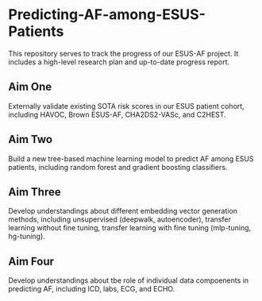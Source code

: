 # Predicting-AF-among-ESUS-Patients

This repository serves to track the progress of our ESUS-AF project. It includes a high-level research plan and up-to-date progress report.

## Aim One

Externally validate existing SOTA risk scores in our ESUS patient cohort, including HAVOC, Brown ESUS-AF, CHA2DS2-VASc, and C2HEST.

## Aim Two

Build a new tree-based machine learning model to predict AF among ESUS patients, including random forest and gradient boosting classifiers.

## Aim Three

Develop understandings about different embedding vector generation methods, including unsupervised (deepwalk, autoencoder), transfer learning without fine tuning, transfer learning with fine tuning (mlp-tuning, hg-tuning).

## Aim Four

Develop understandings about tbe role of individual data compoenents in predicting AF, including ICD, labs, ECG, and ECHO.
